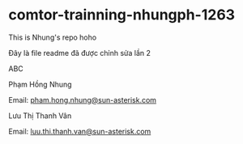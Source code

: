 # comtor-trainning-nhungph-1263

This is Nhung's repo hoho

Đây là file readme đã được chỉnh sửa lần 2

ABC

Phạm Hồng Nhung

Email: pham.hong.nhung@sun-asterisk.com

Lưu Thị Thanh Vân

Email: luu.thi.thanh.van@sun-asterisk.com


